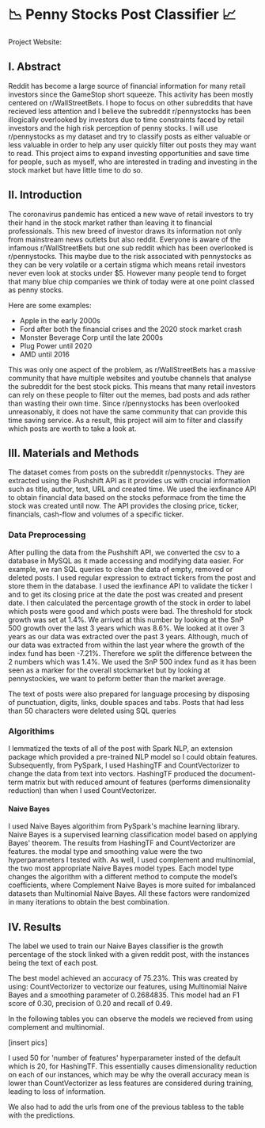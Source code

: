 # :chart_with_downwards_trend: Penny Stocks Post Classifier :chart_with_upwards_trend:
Project Website:

## I. Abstract
Reddit has become a large source of financial information for many retail investors since the GameStop short squeeze. This activity has been mostly centered on r/WallStreetBets. I hope to focus on other subreddits that have recieved less attention and I believe the subreddit r/pennystocks has been illogically overlooked by investors due to time constraints faced by retail investors and the high risk perception of penny stocks. I will use r/pennystocks as my dataset and try to classify posts as either valuable or less valuable in order to help any user quickly filter out posts they may want to read. This project aims to expand investing opportunities and save time for people, such as myself, who are interested in trading and investing in the stock market but have little time to do so.


## II. Introduction
The coronavirus pandemic has enticed a new wave of retail investors to try their hand in the stock market rather than leaving it to financial professionals. This new breed of investor draws its information not only from mainstream news outlets but also reddit. Everyone is aware of the infamous r/WallStreetBets but one sub reddit which has been overlooked is r/pennystocks. This maybe due to the risk associated with pennystocks as they can be very volatile or a certain stigma which means retail investors never even look at stocks under $5. However many people tend to forget that many blue chip companies we think of today were at one point classed as penny stocks.

Here are some examples:
- Apple in the early 2000s
- Ford after both the financial crises and the 2020 stock market crash
- Monster Beverage Corp until the late 2000s
- Plug Power until 2020
- AMD until 2016

This was only one aspect of the problem, as r/WallStreetBets has a massive community that have multiple websites and youtube channels that analyse the subreddit for the best stock picks. This means that many retail investors can rely on these people to filter out the memes, bad posts and ads rather than wasting their own time. Since r/pennystocks has been overlooked unreasonably, it does not have the same community that can provide this time saving service. As a result, this project will aim to filter and classify which posts are worth to take a look at.

## III. Materials and Methods
The dataset comes from posts on the subreddit r/pennystocks. They are extracted using the Pushshift API as it provides us with crucial information such as  title, author, text, URL and created time. We used the iexfinance API to obtain financial data based on the stocks peformace from the time the stock was created until now. The API provides the closing price, ticker, financials, cash-flow and volumes of a specific ticker.

### Data Preprocessing
After pulling the data from the Pushshift API, we converted the csv to a database in MySQL as it made accessing and modifying data easier. For example, we ran SQL queries to clean the data of empty, removed or deleted posts. I used regular expression to extract tickers from the post and store them in the database. I used the iexfinance API to validate the ticker I and to get its closing price at the date the post was created and present date. I then calculated the percentage growth of the stock in order to label which posts were good and which posts were bad. 
The threshold for stock growth was set at 1.4%. We arrived at this number by looking at the SnP 500 growth over the last 3 years which was 8.6%. We looked at it over 3 years as our data was extracted over the past 3 years. Although, much of our data was extracted from within the last year where the growth of the index fund has been -7.21%. Therefore we split the difference between the 2 numbers which was 1.4%. We used the SnP 500 index fund as it has been seen as a marker for the overall stockmarket but by looking at pennystockies, we want to peform better than the market average.

The text of posts were also prepared for language procesing by disposing of punctuation, digits, links, double spaces and tabs. Posts that had less than 50 characters were deleted using SQL queries

### Algorithims
I lemmatized the texts of all of the post with Spark NLP, an extension package which provided a pre-trained NLP model so I could obtain features. Subsequently, from PySpark, I used HashingTF and CountVectorizer to change the data from text into vectors. HashingTF produced the document-term matrix but with reduced amount of features (performs dimensionality reduction) than when I used CountVectorizer.

#### Naive Bayes
I used Naive Bayes algorithim from PySpark's machine learning library.  Naive Bayes is a supervised learning classification model based on applying Bayes' theorem. The results from HashingTF and CountVectorizer are features. the modal type and smoothing value were the two hyperparameters I tested with. As well, I used complement and multinomial, the two most appropriate Naive Bayes model types. Each model type changes the algorithm with a different method to compute the model’s coefficients, where Complement Naive Bayes is more suited for imbalanced datasets than Multinomial Naive Bayes. All these factors were randomized in many iterations to obtain the best combination.

## IV. Results
The label we used to train our Naive Bayes classifier is the growth percentage of the stock linked with a given reddit post, with the instances being the text of each post.

The best model achieved an accuracy of 75.23%. This was created by using: CountVectorizer to vectorize our features, using Multinomial Naive Bayes and a smoothing parameter of 0.2684835. This model had an F1 score of 0.30, precision of 0.20 and recall of 0.49.

In the following tables you can observe the models we recieved from using complement and multinomial.

[insert pics]

I used 50 for 'number of features' hyperparameter insted of the default which is 20, for HashingTF. This essentially causes dimensionality reduction on each of our instances, which may be why the overall accuracy mean is lower than CountVectorizer as less features are considered during training, leading to loss of information.




We also had to add the urls from one of the previous tabless to the table with the predictions.
